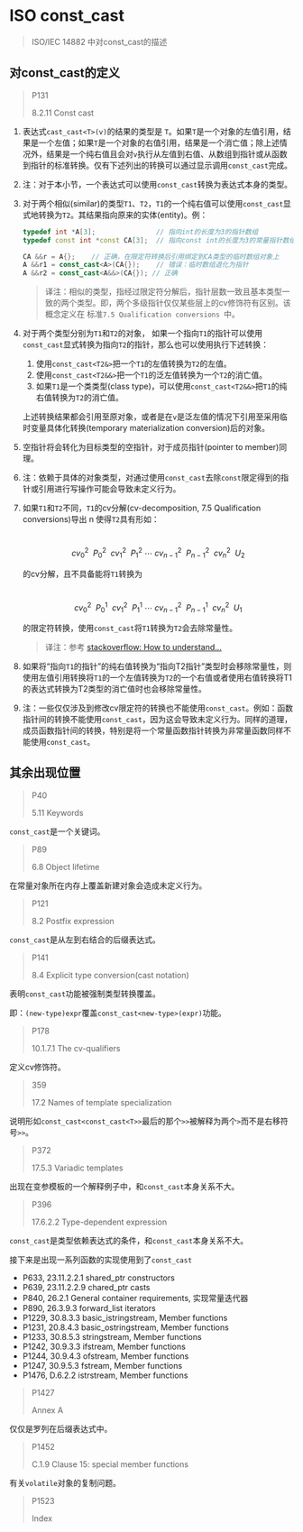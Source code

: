 # ISO const_cast

> ISO/IEC 14882 中对const_cast的描述



## 对const_cast的定义

> P131
>
> 8.2.11 Const cast

1. 表达式`cast_cast<T>(v)`的结果的类型是 `T`。如果`T`是一个对象的左值引用，结果是一个左值；如果`T`是一个对象的右值引用，结果是一个消亡值；除上述情况外，结果是一个纯右值且会对`v`执行从左值到右值、从数组到指针或从函数到指针的标准转换。仅有下述列出的转换可以通过显示调用`const_cast`完成。

2. 注：对于本小节，一个表达式可以使用`const_cast`转换为表达式本身的类型。

3. 对于两个相似(similar)的类型`T1`、`T2`，`T1`的一个纯右值可以使用`const_cast`显式地转换为`T2`。其结果指向原来的实体(entity)。例：

   ```c++
   typedef int *A[3];				// 指向int的长度为3的指针数组
   typedef const int *const CA[3];	// 指向const int的长度为3的常量指针数组
   
   CA &&r = A{};	// 正确，在限定符转换后引用绑定到CA类型的临时数组对象上
   A &&r1 = const_cast<A>(CA{});	// 错误：临时数组退化为指针
   A &&r2 = const_cast<A&&>(CA{}); // 正确
   ```

   > 译注：相似的类型，指经过限定符分解后，指针层数一致且基本类型一致的两个类型。即，两个多级指针仅仅某些层上的cv修饰符有区别。该概念定义在 标准`7.5 Qualification conversions `中。

4. 对于两个类型分别为`T1`和`T2`的对象， 如果一个指向`T1`的指针可以使用`const_cast`显式转换为指向`T2`的指针，那么也可以使用执行下述转换：

   1. 使用`const_cast<T2&>`把一个`T1`的左值转换为`T2`的左值。
   2. 使用`const_cast<T2&&>`把一个`T1`的泛左值转换为一个`T2`的消亡值。
   3. 如果`T1`是一个类类型(class type)，可以使用`const_cast<T2&&>`把`T1`的纯右值转换为`T2`的消亡值。

   上述转换结果都会引用至原对象，或者是在`v`是泛左值的情况下引用至采用临时变量具体化转换(temporary materialization conversion)后的对象。

5. 空指针将会转化为目标类型的空指针，对于成员指针(pointer to member)同理。

6. 注：依赖于具体的对象类型，对通过使用`const_cast`去除`const`限定得到的指针或引用进行写操作可能会导致未定义行为。

7. 如果`T1`和`T2`不同，`T1`的cv分解(cv-decomposition, 7.5 Qualification conversions)导出 n 使得`T2`具有形如：

   ​		$$cv_0^2\ \ P_0^2\ \ cv_1^2\ \ P_1^2\ \cdots\ cv_{n-1}^2\ \ P_{n-1}^2\ \ cv_n^2\ \ U_2$$

   的cv分解，且不具备能将`T1`转换为

   ​		$$cv_0^2\ \ P_0^1\ \ cv_1^2\ \ P_1^1\ \cdots\ cv_{n-1}^2\ \ P_{n-1}^1\ \ cv_n^2\ \ U_1$$

   的限定符转换，使用`const_cast`将`T1`转换为`T2`会去除常量性。

   > 译注：参考 [stackoverflow: How to understand...](https://stackoverflow.com/questions/53127801/how-to-understand-expr-const-cast-clause-8-in-c-standard-n3337)

8. 如果将“指向`T1`的指针”的纯右值转换为“指向T2指针”类型时会移除常量性，则使用左值引用转换将`T1`的一个左值转换为`T2`的一个右值或者使用右值转换将T1的表达式转换为T2类型的消亡值时也会移除常量性。

9. 注：一些仅仅涉及到修改cv限定符的转换也不能使用`const_cast`。例如：函数指针间的转换不能使用`const_cast`，因为这会导致未定义行为。同样的道理，成员函数指针间的转换，特别是将一个常量函数指针转换为非常量函数同样不能使用`const_cast`。



## 其余出现位置

> P40
>
> 5.11 Keywords

`const_cast`是一个关键词。



> P89
>
> 6.8 Object lifetime

在常量对象所在内存上覆盖新建对象会造成未定义行为。



> P121
>
> 8.2 Postfix expression

`const_cast`是从左到右结合的后缀表达式。



> P141
>
> 8.4 Explicit type conversion(cast notation)

表明`const_cast`功能被强制类型转换覆盖。

即：`(new-type)expr`覆盖`const_cast<new-type>(expr)`功能。



> P178
>
> 10.1.7.1 The cv-qualifiers

定义cv修饰符。



> 359
>
> 17.2 Names of template specialization

说明形如`const_cast<const_cast<T>>`最后的那个`>>`被解释为两个`>`而不是右移符号`>>`。



> P372
>
> 17.5.3 Variadic templates

出现在变参模板的一个解释例子中，和`const_cast`本身关系不大。



> P396
>
> 17.6.2.2 Type-dependent expression

`const_cast`是类型依赖表达式的条件，和`const_cast`本身关系不大。



接下来是出现一系列函数的实现使用到了`const_cast`

* P633, 23.11.2.2.1 shared_ptr constructors
* P639, 23.11.2.2.9 chared_ptr casts
* P840, 26.2.1 General container requirements, 实现常量迭代器
* P890, 26.3.9.3 forward_list iterators
* P1229, 30.8.3.3 basic_istringstream, Member functions
* P1231, 20.8.4.3 basic_ostringstream, Member functions
* P1233, 30.8.5.3 stringstream, Member functions
* P1242, 30.9.3.3 ifstream, Member functions
* P1244, 30.9.4.3 ofstream, Member functions
* P1247, 30.9.5.3 fstream, Member functions
* P1476, D.6.2.2 istrstream, Member functions



> P1427
>
> Annex A

仅仅是罗列在后缀表达式中。



> P1452
>
> C.1.9 Clause 15: special member functions

有关`volatile`对象的复制问题。



> P1523
>
> Index





